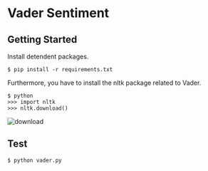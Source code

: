 # Vader Sentiment

## Getting Started

Install detendent packages.

```
$ pip install -r requirements.txt
```

Furthermore, you have to install the nltk package related to Vader.

```
$ python
>>> import nltk
>>> nltk.download()
```

![download]('https://raw.githubusercontent.com/kiyomaro927/vader_test/images/vader_lexicon.png')

## Test

```
$ python vader.py
```
